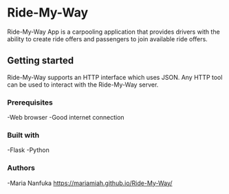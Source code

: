 # Ride-My-Way
Ride-My-Way App is a carpooling application that provides drivers with the ability to create ride offers and passengers to join available ride offers.
## Getting started
Ride-My-Way supports an HTTP interface which uses JSON. Any HTTP tool can be used to interact with the Ride-My-Way server.
### Prerequisites
-Web browser 
-Good internet connection
### Built with
-Flask -Python
### Authors
-Maria Nanfuka
https://mariamiah.github.io/Ride-My-Way/

